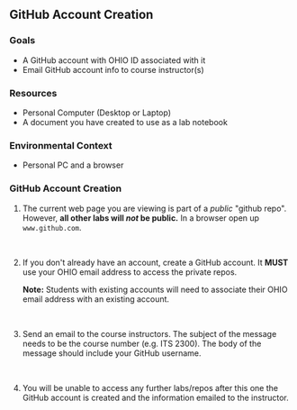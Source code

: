 ## GitHub Account Creation

### Goals
- A GitHub account with OHIO ID associated with it
- Email GitHub account info to course instructor(s)

### Resources

- Personal Computer (Desktop or Laptop)
- A document you have created to use as a lab notebook

### Environmental Context

- Personal PC and a browser

### GitHub Account Creation

1. The current web page you are viewing is part of a *public* "github repo". However, **all other labs will *not* be public.** In a browser open up ``www.github.com``.
<br>

2. If you don't already have an account, create a GitHub account. It **MUST** use your OHIO email address to access the private repos. 

    **Note:** Students with existing accounts will need to associate their OHIO email address with an existing account.
<br>

3. Send an email to the course instructors. The subject of the message needs to be the course number (e.g. ITS 2300). The body of the message should include your GitHub username.
<br>

4. You will be unable to access any further labs/repos after this one the GitHub account is created and the information emailed to the instructor.